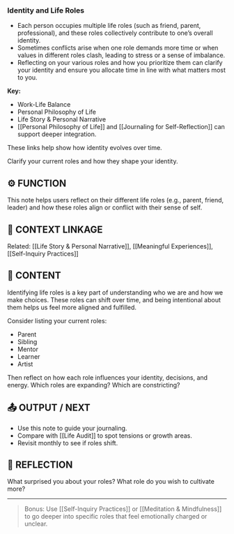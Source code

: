 ### Identity and Life Roles

- Each person occupies multiple life roles (such as friend, parent, professional), and these roles collectively contribute to one’s overall identity.
- Sometimes conflicts arise when one role demands more time or when values in different roles clash, leading to stress or a sense of imbalance.
- Reflecting on your various roles and how you prioritize them can clarify your identity and ensure you allocate time in line with what matters most to you.

**Key:**
- Work-Life Balance
- Personal Philosophy of Life
- Life Story & Personal Narrative
- [[Personal Philosophy of Life]] and [[Journaling for Self-Reflection]] can support deeper integration.

These links help show how identity evolves over time.

Clarify your current roles and how they shape your identity.

## ⚙️ FUNCTION
This note helps users reflect on their different life roles (e.g., parent, friend, leader) and how these roles align or conflict with their sense of self.

## 🧠 CONTEXT LINKAGE
Related: [[Life Story & Personal Narrative]], [[Meaningful Experiences]], [[Self-Inquiry Practices]]

## 📝 CONTENT
Identifying life roles is a key part of understanding who we are and how we make choices. These roles can shift over time, and being intentional about them helps us feel more aligned and fulfilled.

Consider listing your current roles:
- Parent
- Sibling
- Mentor
- Learner
- Artist

Then reflect on how each role influences your identity, decisions, and energy. Which roles are expanding? Which are constricting?

## 📤 OUTPUT / NEXT
- Use this note to guide your journaling.
- Compare with [[Life Audit]] to spot tensions or growth areas.
- Revisit monthly to see if roles shift.

## 🧭 REFLECTION
What surprised you about your roles? What role do you wish to cultivate more?

---

> Bonus: Use [[Self-Inquiry Practices]] or [[Meditation & Mindfulness]] to go deeper into specific roles that feel emotionally charged or unclear.